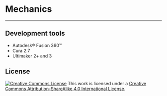 # Mechanics
---


Development tools
---
- Autodesk&reg; Fusion 360&trade;
- Cura 2.7
- Ultimaker 2+ and 3


License
---
[![Creative Commons License](https://i.creativecommons.org/l/by-sa/4.0/88x31.png)](http://creativecommons.org/licenses/by-sa/4.0/)
This work is licensed under a [Creative Commons Attribution-ShareAlike 4.0 International License](http://creativecommons.org/licenses/by-sa/4.0/).
